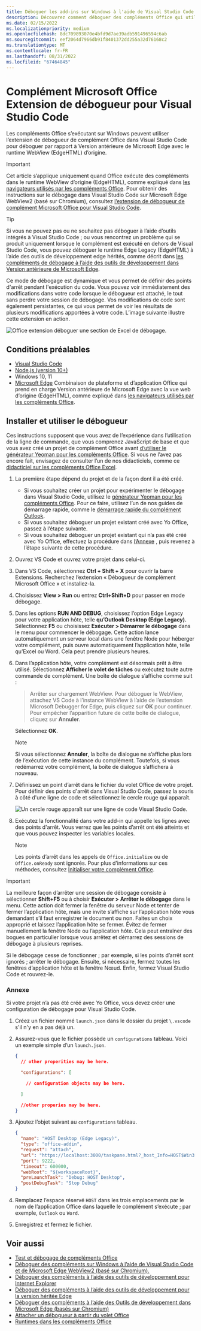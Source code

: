 ```yaml
---
title: Déboguer les add-ins sur Windows à l'aide de Visual Studio Code et du WebView hérité de Microsoft Edge (EdgeHTML)
description: Découvrez comment déboguer des compléments Office qui utilisent Version antérieure de Microsoft Edge WebView (EdgeHTML) à l’aide de l’extension de débogueur de complément Office dans VS Code.
ms.date: 02/15/2022
ms.localizationpriority: medium
ms.openlocfilehash: 8dc709893070e4bfd9d7ae39adb591496594c6ab
ms.sourcegitcommit: eef2064d7966db91f8401372dd255a32d76168c2
ms.translationtype: MT
ms.contentlocale: fr-FR
ms.lasthandoff: 08/31/2022
ms.locfileid: "67464845"
---
```

# <a name="microsoft-office-add-in-debugger-extension-for-visual-studio-code"></a>Complément Microsoft Office Extension de débogueur pour Visual Studio Code

Les compléments Office s’exécutant sur Windows peuvent utiliser l’extension de débogueur de complément Office dans Visual Studio Code pour déboguer par rapport à Version antérieure de Microsoft Edge avec le runtime WebView (EdgeHTML) d’origine. 

> [!IMPORTANT]
> Cet article s’applique uniquement quand Office exécute des compléments dans le runtime WebView d’origine (EdgeHTML), comme expliqué dans [les navigateurs utilisés par les compléments Office](../concepts/browsers-used-by-office-web-add-ins.md). Pour obtenir des instructions sur le débogage dans Visual Studio Code sur Microsoft Edge WebView2 (basé sur Chromium), consultez [l’extension de débogueur de complément Microsoft Office pour Visual Studio Code](debug-desktop-using-edge-chromium.md).

> [!TIP]
> Si vous ne pouvez pas ou ne souhaitez pas déboguer à l’aide d’outils intégrés à Visual Studio Code ; ou vous rencontrez un problème qui se produit uniquement lorsque le complément est exécuté en dehors de Visual Studio Code, vous pouvez déboguer le runtime Edge Legacy (EdgeHTML) à l’aide des outils de développement edge hérités, comme décrit dans [les compléments de débogage à l’aide des outils de développement dans Version antérieure de Microsoft Edge](debug-add-ins-using-devtools-edge-legacy.md).

Ce mode de débogage est dynamique et vous permet de définir des points d'arrêt pendant l'exécution du code. Vous pouvez voir immédiatement des modifications dans votre code lorsque le débogueur est attaché, le tout sans perdre votre session de débogage. Vos modifications de code sont également persistantes, ce qui vous permet de voir les résultats de plusieurs modifications apportées à votre code. L’image suivante illustre cette extension en action.

![Office extension déboguer une section de Excel de débogage.](../images/vs-debugger-extension-for-office-addins.jpg)

## <a name="prerequisites"></a>Conditions préalables

- [Visual Studio Code](https://code.visualstudio.com/)
- [Node.js (version 10+)](https://nodejs.org/)
- Windows 10, 11
- [Microsoft Edge](https://www.microsoft.com/edge) Combinaison de plateforme et d’application Office qui prend en charge Version antérieure de Microsoft Edge avec la vue web d’origine (EdgeHTML), comme expliqué dans [les navigateurs utilisés par les compléments Office](../concepts/browsers-used-by-office-web-add-ins.md).

## <a name="install-and-use-the-debugger"></a>Installer et utiliser le débogueur

Ces instructions supposent que vous avez de l’expérience dans l’utilisation de la ligne de commande, que vous comprenez JavaScript de base et que vous avez créé un projet de complément Office avant [d’utiliser le générateur Yeoman pour les compléments Office](../develop/yeoman-generator-overview.md). Si vous ne l’avez pas encore fait, envisagez de consulter l’un de nos didacticiels, comme ce [didacticiel sur les compléments Office Excel](../tutorials/excel-tutorial.md).

1. La première étape dépend du projet et de la façon dont il a été créé.

   - Si vous souhaitez créer un projet pour expérimenter le débogage dans Visual Studio Code, utilisez le [générateur Yeoman pour les compléments Office](../develop/yeoman-generator-overview.md). Pour ce faire, utilisez l’un de nos guides de démarrage rapide, comme le [démarrage rapide du complément Outlook](../quickstarts/outlook-quickstart.md).
   - Si vous souhaitez déboguer un projet existant créé avec Yo Office, passez à l’étape suivante.
   - Si vous souhaitez déboguer un projet existant qui n’a pas été créé avec Yo Office, effectuez la procédure dans [l’Annexe](#appendix) , puis revenez à l’étape suivante de cette procédure.


1. Ouvrez VS Code et ouvrez votre projet dans celui-ci. 

1. Dans VS Code, sélectionnez **Ctrl + Shift + X** pour ouvrir la barre Extensions. Recherchez l’extension « Débogueur de complément Microsoft Office » et installez-la.

1. Choisissez **View > Run** ou entrez **Ctrl+Shift+D** pour passer en mode débogage.

1. Dans les options **RUN AND DEBUG**, choisissez l’option Edge Legacy pour votre application hôte, telle **qu’Outlook Desktop (Edge Legacy).** Sélectionnez **F5** ou choisissez **Exécuter > Démarrer le débogage** dans le menu pour commencer le débogage. Cette action lance automatiquement un serveur local dans une fenêtre Node pour héberger votre complément, puis ouvre automatiquement l’application hôte, telle qu’Excel ou Word. Cela peut prendre plusieurs heures.

1. Dans l’application hôte, votre complément est désormais prêt à être utilisé. Sélectionnez **Afficher le volet de tâches** ou exécutez toute autre commande de complément. Une boîte de dialogue s’affiche comme suit :

   > Arrêter sur chargement WebView.
   > Pour déboguer le WebView, attachez VS Code à l’instance WebView à l’aide de l’extension Microsoft Debugger for Edge, puis cliquez sur **OK** pour continuer. Pour empêcher l’apparition future de cette boîte de dialogue, cliquez sur **Annuler**.

   Sélectionnez **OK**.

   > [!NOTE]
   > Si vous sélectionnez **Annuler**, la boîte de dialogue ne s’affiche plus lors de l’exécution de cette instance du complément. Toutefois, si vous redémarrez votre complément, la boîte de dialogue s’affichera à nouveau.

1. Définissez un point d’arrêt dans le fichier du volet Office de votre projet. Pour définir des points d'arrêt dans Visual Studio Code, passez la souris à côté d'une ligne de code et sélectionnez le cercle rouge qui apparaît.

    ![Un cercle rouge apparaît sur une ligne de code Visual Studio Code.](../images/set-breakpoint.jpg)

1. Exécutez la fonctionnalité dans votre add-in qui appelle les lignes avec des points d'arrêt. Vous verrez que les points d’arrêt ont été atteints et que vous pouvez inspecter les variables locales.

   > [!NOTE]
   > Les points d’arrêt dans les appels de `Office.initialize` ou de `Office.onReady` sont ignorés. Pour plus d’informations sur ces méthodes, consultez [Initialiser votre complément Office](../develop/initialize-add-in.md).

> [!IMPORTANT]
> La meilleure façon d’arrêter une session de débogage consiste à sélectionner **Shift+F5** ou à choisir **Exécuter > Arrêter le débogage** dans le menu. Cette action doit fermer la fenêtre du serveur Node et tenter de fermer l’application hôte, mais une invite s’affiche sur l’application hôte vous demandant s’il faut enregistrer le document ou non. Faites un choix approprié et laissez l’application hôte se fermer. Évitez de fermer manuellement la fenêtre Node ou l’application hôte. Cela peut entraîner des bogues en particulier lorsque vous arrêtez et démarrez des sessions de débogage à plusieurs reprises.
>
> Si le débogage cesse de fonctionner ; par exemple, si les points d’arrêt sont ignorés ; arrêter le débogage. Ensuite, si nécessaire, fermez toutes les fenêtres d’application hôte et la fenêtre Nœud. Enfin, fermez Visual Studio Code et rouvrez-le.

### <a name="appendix"></a>Annexe

Si votre projet n’a pas été créé avec Yo Office, vous devez créer une configuration de débogage pour Visual Studio Code. 

1. Créez un fichier nommé `launch.json` dans le dossier du projet `\.vscode` s'il n'y en a pas déjà un. 
1. Assurez-vous que le fichier possède un `configurations` tableau. Voici un exemple simple d’un `launch.json`.

    ```json
    {
      // other properities may be here.

      "configurations": [

        // configuration objects may be here.

      ]

      //other properies may be here.
    }
    ```

1. Ajoutez l’objet suivant au `configurations` tableau.

    ```json
    {
      "name": "HOST Desktop (Edge Legacy)",
      "type": "office-addin",
      "request": "attach",
      "url": "https://localhost:3000/taskpane.html?_host_Info=HOST$Win32$16.01$en-US$$$$0",
      "port": 9222,
      "timeout": 600000,
      "webRoot": "${workspaceRoot}",
      "preLaunchTask": "Debug: HOST Desktop",
      "postDebugTask": "Stop Debug"
    }
    ```

1. Remplacez l’espace réservé `HOST` dans les trois emplacements par le nom de l’application Office dans laquelle le complément s’exécute ; par exemple, `Outlook` ou `Word`.
1. Enregistrez et fermez le fichier.

## <a name="see-also"></a>Voir aussi

- [Test et débogage de compléments Office](test-debug-office-add-ins.md)
- [Déboguer des compléments sur Windows à l’aide de Visual Studio Code et de Microsoft Edge WebView2 (basé sur Chromium).](debug-desktop-using-edge-chromium.md)
- [Déboguer des compléments à l’aide des outils de développement pour Internet Explorer](debug-add-ins-using-f12-tools-ie.md)
- [Déboguer des compléments à l’aide des outils de développement pour la version héritée Edge](debug-add-ins-using-devtools-edge-legacy.md)
- [Déboguer des compléments à l’aide des Outils de développement dans Microsoft Edge (basés sur Chromium)](debug-add-ins-using-devtools-edge-chromium.md)
- [Attacher un débogueur à partir du volet Office](attach-debugger-from-task-pane.md)
- [Runtimes dans les compléments Office](runtimes.md)
